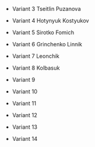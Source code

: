 * Variant 3 Tseitlin Puzanova

* Variant 4 Hotynyuk Kostyukov

* Variant 5 Sirotko Fomich

* Variant 6 Grinchenko Linnik

* Variant 7 Leonchik

* Variant 8 Kolbasuk

* Variant 9

* Variant 10

* Variant 11

* Variant 12

* Variant 13

* Variant 14
